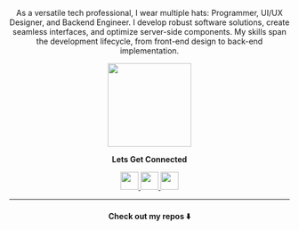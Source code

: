 <p align="center">
    As a versatile tech professional, I wear multiple hats: Programmer, UI/UX Designer, and Backend Engineer. I develop robust software solutions, create seamless interfaces, and optimize server-side components. My skills span the development lifecycle, from front-end design to back-end implementation.
</p>

<p align="center">
    <img width="150" src="https://lh3.googleusercontent.com/pw/AP1GczM2peU4b5PcKPCB81Omj8BxrWC2nZhXZONPpGsrawy3H4IcE6mouEJdfMvEfza7w5T88qIBYBEd7Gx9rLxj8cuBZcQ17A9DNUq-_iek_Dw249C9nw=w2400">
</p>

<p align="center">
    <b>
        Lets Get Connected
    </b>
</p>
<p align="center">
    <a href= "https://dev.to/atonyabravin">
        <img width="32" height="32" src="https://img.icons8.com/fluency/48/source-code.png"/>
    </a>
    <a href= "https://twitter.com/bravin_the_Geek">
        <img width="32" height="32" src="https://img.icons8.com/fluency/48/twitter-circled.png"/>
    </a>
    <a href= "https://www.linkedin.com/in/bravin-atonya-71048425a/">
        <img width="32" height="32" src="https://img.icons8.com/fluency/48/linkedin.png"/>
    </a>
</p>

----
<p>
    <h4 align="center">
        Check out my repos ⬇️
    </h4>
</p>
<!--
This are some ideas to be implemented:
- 🔭 I’m currently working on ...
- 🌱 I’m currently learning ...
- 👯 I’m looking to collaborate on ...
- 🤔 I’m looking for help with ...
- 💬 Ask me about ...
- 📫 How to reach me: ...
- 😄 Pronouns: ...
- ⚡ Fun fact: ...
-->